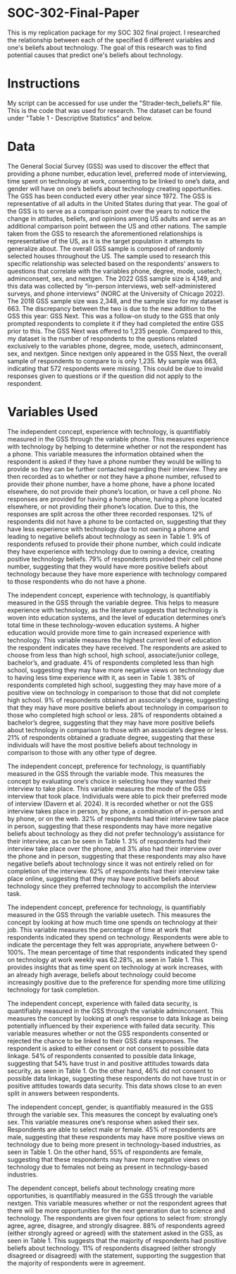 # SOC-302-Final-Paper
This is my replication package for my SOC 302 final project. I researched the relationship between each of the specified 6 different variables and one's beliefs about technology. The goal of this research was to find potential causes that predict one's beliefs about technology. 
# Instructions
My script can be accessed for use under the "Strader-tech_beliefs.R" file. This is the code that was used for research. The dataset can be found under "Table 1 - Descriptive Statistics" and below. 
# Data
The General Social Survey (GSS) was used to discover the effect that providing a phone number, education level, preferred mode of interviewing, time spent on technology at work, consenting to be linked to one’s data, and gender will have on one’s beliefs about technology creating opportunities. The GSS has been conducted every other year since 1972. The GSS is representative of all adults in the United States during that year. The goal of the GSS is to serve as a comparison point over the years to notice the change in attitudes, beliefs, and opinions among US adults and serve as an additional comparison point between the US and other nations. The sample taken from the GSS to research the aforementioned relationships is representative of the US, as it is the target population it attempts to generalize about. The overall GSS sample is composed of randomly selected houses throughout the US. The sample used to research this specific relationship was selected based on the respondents' answers to questions that correlate with the variables phone, degree, mode, usetech, adminconsent, sex, and nextgen. The 2022 GSS sample size is 4,149, and this data was collected by “in-person interviews, web self-administered surveys, and phone interviews” (NORC at the University of Chicago 2022). The 2018 GSS sample size was 2,348, and the sample size for my dataset is 663. The discrepancy between the two is due to the new addition to the GSS this year: GSS Next. This was a follow-on study to the GSS that only prompted respondents to complete it if they had completed the entire GSS prior to this. The GSS Next was offered to 1,235 people. Compared to this, my dataset is the number of respondents to the questions related exclusively to the variables phone, degree, mode, usetech, adminconsent, sex, and nextgen. Since nextgen only appeared in the GSS Next, the overall sample of respondents to compare to is only 1,235. My sample was 663, indicating that 572 respondents were missing. This could be due to invalid responses given to questions or if the question did not apply to the respondent. 
# Variables Used
The independent concept, experience with technology, is quantifiably measured in the GSS through the variable phone. This measures experience with technology by helping to determine whether or not the respondent has a phone. This variable measures the information obtained when the respondent is asked if they have a phone number they would be willing to provide so they can be further contacted regarding their interview. They are then recorded as to whether or not they have a phone number, refused to provide their phone number, have a home phone, have a phone located elsewhere, do not provide their phone’s location, or have a cell phone. No responses are provided for having a home phone, having a phone located elsewhere, or not providing their phone’s location. Due to this, the responses are split across the other three recorded responses. 12% of respondents did not have a phone to be contacted on, suggesting that they have less experience with technology due to not owning a phone and leading to negative beliefs about technology as seen in Table 1. 9% of respondents refused to provide their phone number, which could indicate they have experience with technology due to owning a device, creating positive technology beliefs. 79% of respondents provided their cell phone number, suggesting that they would have more positive beliefs about technology because they have more experience with technology compared to those respondents who do not have a phone. 

The independent concept, experience with technology, is quantifiably measured in the GSS through the variable degree. This helps to measure experience with technology, as the literature suggests that technology is woven into education systems, and the level of education determines one’s total time in these technology-woven education systems. A higher education would provide more time to gain increased experience with technology. This variable measures the highest current level of education the respondent indicates they have received. The respondents are asked to choose from less than high school, high school, associate/junior college, bachelor’s, and graduate. 4% of respondents completed less than high school, suggesting they may have more negative views on technology due to having less time experience with it, as seen in Table 1. 38% of respondents completed high school, suggesting they may have more of a positive view on technology in comparison to those that did not complete high school. 9% of respondents obtained an associate's degree, suggesting that they may have more positive beliefs about technology in comparison to those who completed high school or less. 28% of respondents obtained a bachelor’s degree, suggesting that they may have more positive beliefs about technology in comparison to those with an associate’s degree or less. 21% of respondents obtained a graduate degree, suggesting that these individuals will have the most positive beliefs about technology in comparison to those with any other type of degree. 

The independent concept, preference for technology, is quantifiably measured in the GSS through the variable mode. This measures the concept by evaluating one’s choice in selecting how they wanted their interview to take place. This variable measures the mode of the GSS interview that took place. Individuals were able to pick their preferred mode of interview (Davern et al. 2024). It is recorded whether or not the GSS interview takes place in person, by phone, a combination of in-person and by phone, or on the web. 32% of respondents had their interview take place in person, suggesting that these respondents may have more negative beliefs about technology as they did not prefer technology’s assistance for their interview, as can be seen in Table 1. 3% of respondents had their interview take place over the phone, and 3% also had their interview over the phone and in person, suggesting that these respondents may also have negative beliefs about technology since it was not entirely relied on for completion of the interview. 62% of respondents had their interview take place online, suggesting that they may have positive beliefs about technology since they preferred technology to accomplish the interview task. 

The independent concept, preference for technology, is quantifiably measured in the GSS through the variable usetech. This measures the concept by looking at how much time one spends on technology at their job. This variable measures the percentage of time at work that respondents indicated they spend on technology. Respondents were able to indicate the percentage they felt was appropriate, anywhere between 0-100%. The mean percentage of time that respondents indicated they spend on technology at work weekly was 62.28%, as seen in Table 1. This provides insights that as time spent on technology at work increases, with an already high average, beliefs about technology could become increasingly positive due to the preference for spending more time utilizing technology for task completion. 

The independent concept, experience with failed data security, is quantifiably measured in the GSS through the variable adminconsent. This measures the concept by looking at one’s response to data linkage as being potentially influenced by their experience with failed data security. This variable measures whether or not the GSS respondents consented or rejected the chance to be linked to their GSS data responses. The respondent is asked to either consent or not consent to possible data linkage. 54% of respondents consented to possible data linkage, suggesting that 54% have trust in and positive attitudes towards data security, as seen in Table 1.  On the other hand, 46% did not consent to possible data linkage, suggesting these respondents do not have trust in or positive attitudes towards data security. This data shows close to an even split in answers between respondents. 

The independent concept, gender, is quantifiably measured in the GSS through the variable sex. This measures the concept by evaluating one’s sex. This variable measures one’s response when asked their sex. Respondents are able to select male or female. 45% of respondents are male, suggesting that these respondents may have more positive views on technology due to being more present in technology-based industries, as seen in Table 1. On the other hand, 55% of respondents are female, suggesting that these respondents may have more negative views on technology due to females not being as present in technology-based industries. 

The dependent concept, beliefs about technology creating more opportunities, is quantifiably measured in the GSS through the variable nextgen. This variable measures whether or not the respondent agrees that there will be more opportunities for the next generation due to science and technology. The respondents are given four options to select from: strongly agree, agree, disagree, and strongly disagree. 88% of respondents agreed (either strongly agreed or agreed) with the statement asked in the GSS, as seen in Table 1. This suggests that the majority of respondents had positive beliefs about technology. 11% of respondents disagreed (either strongly disagreed or disagreed) with the statement, supporting the suggestion that the majority of respondents were in agreement. 
